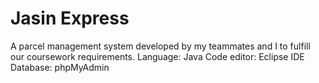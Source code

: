 # Jasin Express

A parcel management system developed by my teammates and I to fulfill our coursework requirements.
Language: Java
Code editor: Eclipse IDE 
Database: phpMyAdmin
